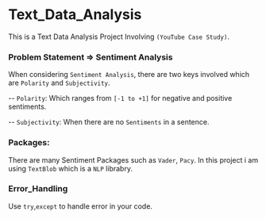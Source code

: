 # Text_Data_Analysis
This is a Text Data Analysis Project Involving `(YouTube Case Study)`.

### Problem Statement  => Sentiment Analysis
When considering `Sentiment Analysis`, there are two keys involved which are `Polarity` and `Subjectivity`.
 
 -- `Polarity`:  Which ranges from  `[-1 to +1]` for negative and positive sentiments.
 
 -- `Subjectivity`: When there are no `Sentiments` in a sentence. 
 
 ### Packages:
 There are many Sentiment Packages such as `Vader`, `Pacy`. In this project i am using `TextBlob` which is a `NLP` librabry. 
 
 ### Error_Handling
 Use `try`,`except` to handle error in your code.
 
